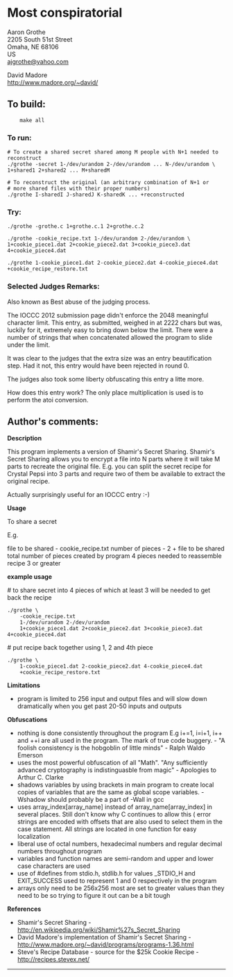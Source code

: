 # Most conspiratorial

Aaron Grothe  
2205 South 51st Street  
Omaha, NE 68106  
US  
<ajgrothe@yahoo.com>  

David Madore  
<http://www.madore.org/~david/>  

## To build:

        make all

### To run:

    # To create a shared secret shared among M people with N+1 needed to reconstruct
    ./grothe -secret 1-/dev/urandom 2-/dev/urandom ... N-/dev/urandom \
    1+shared1 2+shared2 ... M+sharedM

    # To reconstruct the original (an arbitrary combination of N+1 or
    # more shared files with their proper numbers)
    ./grothe I-sharedI J-sharedJ K-sharedK ... +reconstructed

### Try:

    ./grothe -grothe.c 1+grothe.c.1 2+grothe.c.2

    ./grothe -cookie_recipe.txt 1-/dev/urandom 2-/dev/urandom \
    1+cookie_piece1.dat 2+cookie_piece2.dat 3+cookie_piece3.dat 4+cookie_piece4.dat

    ./grothe 1-cookie_piece1.dat 2-cookie_piece2.dat 4-cookie_piece4.dat
    +cookie_recipe_restore.txt

### Selected Judges Remarks:

Also known as Best abuse of the judging process.

The IOCCC 2012 submission page didn't enforce the 2048 meaningful
character limit.  This entry, as submitted, weighed in at 2222 chars
but was, luckily for it, extremely easy to bring down below the
limit.  There were a number of strings that when concatenated allowed
the program to slide under the limit.

It was clear to the judges that the extra size was an entry
beautification step.  Had it not, this entry would have been
rejected in round 0.

The judges also took some liberty obfuscating this entry a litte more.

How does this entry work? The only place multiplication is used is
to perform the atoi conversion.

## Author's comments:

**Description**

This program implements a version of Shamir's Secret Sharing.  Shamir's Secret
Sharing allows you to encrypt a file into N parts where it will take M parts to
recreate the original file.  E.g. you can split the secret recipe for Crystal Pepsi
into 3 parts and require two of them be available to extract the original recipe.

Actually surprisingly useful for an IOCCC entry :-)

**Usage**

To share a secret

E.g.

file to be shared - cookie\_recipe.txt
number of pieces - 2 + file to be shared
total number of pieces created by program 4
pieces needed to reassemble recipe 3 or greater

**example usage**

\# to share secret into 4 pieces of which at least 3 will be needed to get back the recipe

    ./grothe \
        -cookie_recipe.txt 
        1-/dev/urandom 2-/dev/urandom 
        1+cookie_piece1.dat 2+cookie_piece2.dat 3+cookie_piece3.dat 4+cookie_piece4.dat

\# put recipe back together using 1, 2 and 4th piece

    ./grothe \
        1-cookie_piece1.dat 2-cookie_piece2.dat 4-cookie_piece4.dat
        +cookie_recipe_restore.txt

**Limitations**

* program is limited to 256 input and output files and will slow down dramatically when you get past 20-50 inputs and outputs

**Obfuscations**

* nothing is done consistently throughout the program E.g i+=1, i=i+1, i++ and ++i are all used in the program.  The mark of true code buggery. - "A foolish consistency is the hobgoblin of little minds" - Ralph Waldo Emerson
* uses the most powerful obfuscation of all "Math".  "Any sufficiently advanced cryptography is indistinguasble from magic" - Apologies to Arthur C. Clarke
* shadows variables by using brackets in main program to create local copies of variables that are the same as global scope variables.  -Wshadow should probably be a part of -Wall in gcc
* uses array\_index[array\_name] instead of array\_name[array\_index] in several places.  Still don't know why C continues to allow this
( error strings are encoded with offsets that are also used to select them in the case statement.  All strings are located in one function for easy localization
* liberal use of octal numbers, hexadecimal numbers and regular decimal numbers throughout program
* variables and function names are semi-random and upper and lower case characters are used
* use of #defines from stdio.h, stdlib.h for values \_STDIO\_H and EXIT\_SUCCESS used to represent 1 and 0 respectively in the program
* arrays only need to be 256x256 most are set to greater values than they need to be so trying to figure it out can be a bit tough

**References**

* Shamir's Secret Sharing - <a href="http://en.wikipedia.org/wiki/Shamir%27s_Secret_Sharing">http://en.wikipedia.org/wiki/Shamir%27s_Secret_Sharing</a>
* David Madore's implementation of Shamir's Secret Sharing - <a href="http://www.madore.org/~david/programs/programs-1.36.html">http://www.madore.org/~david/programs/programs-1.36.html</a>
* Steve's Recipe Database - source for the $25k Cookie Recipe - <a href="http://recipes.stevex.net/">http://recipes.stevex.net/</a>

--------------------------------------------------------------------------------
<!--
(c) Copyright 1984-2015, [Leo Broukhis, Simon Cooper, Landon Curt Noll][judges] - All rights reserved
This work is licensed under a [Creative Commons Attribution-ShareAlike 3.0 Unported License][cc].

[judges]: http://www.ioccc.org/judges.html
[cc]: http://creativecommons.org/licenses/by-sa/3.0/
-->
